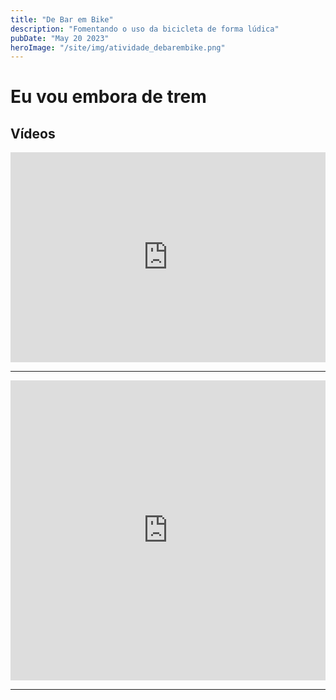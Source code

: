 ```yaml
---
title: "De Bar em Bike"
description: "Fomentando o uso da bicicleta de forma lúdica"
pubDate: "May 20 2023"
heroImage: "/site/img/atividade_debarembike.png"
---
```


# Eu vou embora de trem

## Vídeos

<div style="padding:66.67% 0 0 0;position:relative;"><iframe src="https://player.vimeo.com/video/108684357?h=3c14505cbb&color=f7f49d&portrait=0" style="position:absolute;top:0;left:0;width:100%;height:100%;" frameborder="0" allow="autoplay; fullscreen; picture-in-picture" allowfullscreen></iframe></div><script src="https://player.vimeo.com/api/player.js"></script>

<hr>

<iframe width="100%" height="480" src="https://www.youtube.com/embed/mszSM0_8yR0" title="YouTube video player" frameborder="0" allow="accelerometer; autoplay; clipboard-write; encrypted-media; gyroscope; picture-in-picture; web-share" allowfullscreen></iframe>


<hr>